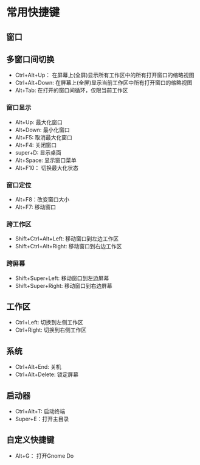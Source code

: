 # 常用快捷键

## 窗口

## 多窗口间切换

- Ctrl+Alt+Up： 在屏幕上(全屏)显示所有工作区中的所有打开窗口的缩略视图
- Ctrl+Alt+Down: 在屏幕上(全屏)显示当前工作区中所有打开窗口的缩略视图
- Alt+Tab: 在打开的窗口间循环，仅限当前工作区

### 窗口显示

- Alt+Up: 最大化窗口
- Alt+Down: 最小化窗口
- Alt+F5: 取消最大化窗口
- Alt+F4: 关闭窗口
- super+D: 显示桌面
- Alt+Space: 显示窗口菜单
- Alt+F10： 切换最大化状态

### 窗口定位

- Alt+F8：改变窗口大小
- Alt+F7: 移动窗口

### 跨工作区

- Shift+Ctrl+Alt+Left: 移动窗口到左边工作区
- Shift+Ctrl+Alt+Right: 移动窗口到右边工作区

### 跨屏幕

- Shift+Super+Left: 移动窗口到左边屏幕
- Shift+Super+Right: 移动窗口到右边屏幕

## 工作区

- Ctrl+Left: 切换到左侧工作区
- Ctrl+Right: 切换到右侧工作区

## 系统

- Ctrl+Alt+End: 关机
- Ctrl+Alt+Delete: 锁定屏幕

## 启动器

- Ctrl+Alt+T: 启动终端
- Super+E：打开主目录

## 自定义快捷键

- Alt+G： 打开Gnome Do






